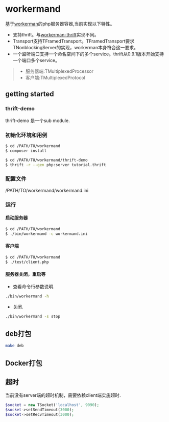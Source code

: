 # workermand
基于[workerman](http://www.workerman.net)的php服务器容器,当前实现以下特性。
- 支持thrift。与[workerman-thrift](https://github.com/walkor/workerman-thrift)实现不同。
- Transport支持TFramedTransport。TFramedTransport要求TNonblockingServer的实现，workerman本身符合这一要求。
- 一个监听端口支持一个命名空间下的多个service。thrift从0.9.1版本开始支持一个端口多个service。
>- 服务器端:TMultiplexedProcessor
>- 客户端:TMultiplexedProtocol

## getting started
### thrift-demo
thrift-demo 是一个sub module.

### 初始化环境和用例
```sh
$ cd /PATH/TO/workermand
$ composer install

$ cd /PATH/TO/workermand/thrift-demo
$ thrift -r --gen php:server tutorial.thrift
```

### 配置文件
/PATH/TO/workermand/workermand.ini

### 运行
#### 启动服务器
```sh
$ cd /PATH/TO/workermand
$ ./bin/workermand -c workermand.ini
```

#### 客户端
```sh
$ cd /PATH/TO/workermand
$ ./test/client.php
```

#### 服务器关闭，重启等
- 查看命令行参数说明.
```sh
./bin/workermand -h
```
- 关闭.
```sh
./bin/workermand -s stop
```

## deb打包
```sh
make deb
```
## Docker打包

## 超时
当前没有server端的超时机制，需要依赖client端实施超时.
```php
$socket = new TSocket('localhost', 9090);
$socket->setSendTimeout(3000);
$socket->setRecvTimeout(3000);
```
